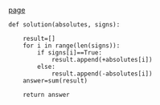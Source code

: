 [page](https://programmers.co.kr/learn/courses/30/lessons/76501)

    def solution(absolutes, signs):

        result=[]
        for i in range(len(signs)):
            if signs[i]==True:
                result.append(+absolutes[i])
            else:
                result.append(-absolutes[i])
        answer=sum(result)

        return answer
